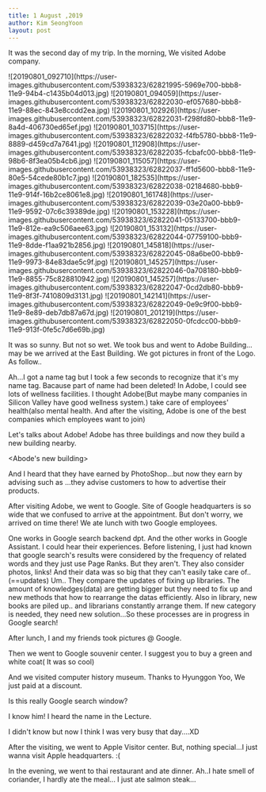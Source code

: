 ```yaml
---
title: 1 August ,2019
author: Kim SeongYoon
layout: post
---
```

 It was the second day of my trip. In the morning, We visited Adobe company. 
 
 <Adobe>
![20190801_092710](https://user-images.githubusercontent.com/53938323/62821995-5969e700-bbb8-11e9-94b4-c1435b04d013.jpg)
![20190801_094059](https://user-images.githubusercontent.com/53938323/62822030-ef057680-bbb8-11e9-88ec-843e8ccdd2ea.jpg)
![20190801_102926](https://user-images.githubusercontent.com/53938323/62822031-f298fd80-bbb8-11e9-8a4d-406730ed65ef.jpg)
![20190801_103715](https://user-images.githubusercontent.com/53938323/62822032-f4fb5780-bbb8-11e9-8889-d459cd7a7641.jpg)
![20190801_112908](https://user-images.githubusercontent.com/53938323/62822035-fcbafc00-bbb8-11e9-98b6-8f3ea05b4cb6.jpg)
![20190801_115057](https://user-images.githubusercontent.com/53938323/62822037-ff1d5600-bbb8-11e9-80e5-54cede80b1c7.jpg)
![20190801_182535](https://user-images.githubusercontent.com/53938323/62822038-02184680-bbb9-11e9-914f-16b2ce8061e8.jpg)
![20190801_161748](https://user-images.githubusercontent.com/53938323/62822039-03e20a00-bbb9-11e9-9592-07c6c39389de.jpg)
![20190801_153228](https://user-images.githubusercontent.com/53938323/62822041-05133700-bbb9-11e9-812e-ea9c506aee63.jpg)
![20190801_153132](https://user-images.githubusercontent.com/53938323/62822044-07759100-bbb9-11e9-8dde-f1aa921b2856.jpg)
![20190801_145818](https://user-images.githubusercontent.com/53938323/62822045-08a6be00-bbb9-11e9-9973-84e83dae5c9f.jpg)
![20190801_145257](https://user-images.githubusercontent.com/53938323/62822046-0a708180-bbb9-11e9-8855-75c828810942.jpg)
![20190801_145257](https://user-images.githubusercontent.com/53938323/62822047-0cd2db80-bbb9-11e9-8f3f-7410809d3131.jpg)
![20190801_142141](https://user-images.githubusercontent.com/53938323/62822049-0e9c9f00-bbb9-11e9-8e89-deb7db87a67d.jpg)
![20190801_201219](https://user-images.githubusercontent.com/53938323/62822050-0fcdcc00-bbb9-11e9-913f-0fe5c7d6e69b.jpg)
 
 It was so sunny. But not so wet. We took bus and went to Adobe Building... may be we arrived at the East Building. We got pictures in front of the Logo. As follow..
 
 <Adobe self shot>
  
 Ah...I got a name tag but I took a few seconds to recognize that it's my name tag. Bacause part of name had been deleted!
 In Adobe, I could see lots of wellness facilities. I thought Adobe(But maybe many companies in Silicon Valley have good wellness system.) take care of employees' health(also mental health. And after the visiting, Adobe is one of the best companies which employees want to join) 
 
 Let's talks about Adobe!
Adobe has three buildings and now they build a new building nearby. 

<Abode's new building>

And I heard that they have earned by PhotoShop...but now they earn by advising such as ...they advise customers to how to advertise their products.   
 
After visiting Adobe, we went to Google. Site of Google headquarters is so wide that we confused to arrive at the appointment. But don't worry, we arrived on time there! We ate lunch with two Google employees. 

<lunch photo>

One works in Google search backend dpt. And the other works in Google Assistant. I could hear their experiences. Before listening, I just had known that google search's results were considered by the frequency of related words and they just use Page Ranks. But they aren't. They also consider photos, links! And their data was so big that they can't easily take care of..(==updates) Um.. They compare the updates of fixing up libraries. The amount of knowledges(data) are getting bigger but they need to fix up and new methods that how to rearrange the datas efficiently. Also in library, new books are piled up.. and librarians constantly arrange them. If new category is needed, they need new solution...So these processes are in progress in Google search! 

After lunch, I and my friends took pictures @ Google.

Then we went to Google souvenir center. I suggest you to buy a green and white coat( It was so cool)

<At souvenir center>
  
And we visited computer history museum. Thanks to Hyunggon Yoo, We just paid at a discount.

<google search>
Is this really Google search window?
  
<James Gosling>
  
I know him! I heard the name in the Lecture.

I didn't know but now I think I was very busy that day....XD

After the visiting, we went to Apple Visitor center. But, nothing special...I just wanna visit Apple headquarters. :(

<Apple visitor center>
  
In the evening, we went to thai restaurant and ate dinner. Ah..I hate smell of coriander, I hardly ate the meal...
I just ate  salmon steak...

<avoid coriander....memo...>
  
  



